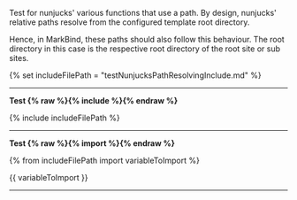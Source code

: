 Test for nunjucks' various functions that use a path.
By design, nunjucks' relative paths resolve from the configured template root directory.

Hence, in MarkBind, these paths should also follow this behaviour.
The root directory in this case is the respective root directory of the root site or sub sites.

{% set includeFilePath = "testNunjucksPathResolvingInclude.md" %}

---

**Test {% raw %}{% include %}{% endraw %}**

{% include includeFilePath %}

---

**Test {% raw %}{% import %}{% endraw %}**

{% from includeFilePath import variableToImport %}

{{ variableToImport }}

---
